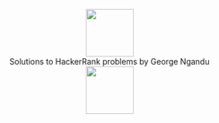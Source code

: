 <p align="center">
    <a href="https://www.hackerrank.com/gngandu">
        <img height=85 src="https://d3keuzeb2crhkn.cloudfront.net/hackerrank/assets/styleguide/logo_wordmark-f5c5eb61ab0a154c3ed9eda24d0b9e31.svg">
    </a>
    <br>Solutions to HackerRank problems by George Ngandu</br>
    <img height=85         src="https://media.licdn.com/dms/image/C5103AQHvugTJXrPiGQ/profile-displayphoto-shrink_200_200/0?e=1537401600&v=beta&t=yVaF3PRF7Mt1ymn4mbUlHfYwzPTSenmotnNd9OMy4ns">
    
</p>
